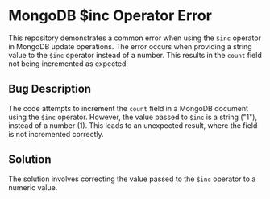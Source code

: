 # MongoDB $inc Operator Error
This repository demonstrates a common error when using the `$inc` operator in MongoDB update operations.  The error occurs when providing a string value to the `$inc` operator instead of a number. This results in the `count` field not being incremented as expected.

## Bug Description
The code attempts to increment the `count` field in a MongoDB document using the `$inc` operator.  However, the value passed to `$inc` is a string ("1"), instead of a number (1).  This leads to an unexpected result, where the field is not incremented correctly.

## Solution
The solution involves correcting the value passed to the `$inc` operator to a numeric value.
